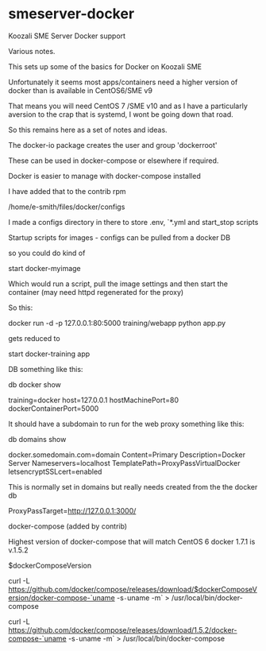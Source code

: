# smeserver-docker
Koozali SME Server Docker support 

Various notes.

This sets up some of the basics for Docker on Koozali SME

Unfortunately it seems most apps/containers need a higher version of docker than is available in CentOS6/SME v9

That means you will need CentOS 7  /SME v10 and as I have a particularly aversion to the crap that is systemd, I wont be going down that road.

So this remains here as a set of notes and ideas.

The docker-io package creates the user and group 'dockerroot'

These can be used in docker-compose or elsewhere if required.


Docker is easier to manage with docker-compose installed

I have added that to the contrib rpm

/home/e-smith/files/docker/configs

I made a configs directory in there to store .env, `*.yml and start_stop scripts

Startup scripts for images - configs can be pulled from a docker DB

so you could do kind of

start docker-myimage

Which would run a script, pull the image settings and then start the container (may need httpd regenerated for the proxy)


So this:

docker run -d -p 127.0.0.1:80:5000 training/webapp python app.py

gets reduced to

start docker-training app

DB something like this:

db docker show

training=docker
  host=127.0.0.1
  hostMachinePort=80
  dockerContainerPort=5000
  


It should have a subdomain to run for the web proxy something like this:

db domains show

docker.somedomain.com=domain
    Content=Primary
    Description=Docker Server
    Nameservers=localhost
    TemplatePath=ProxyPassVirtualDocker
    letsencryptSSLcert=enabled



This is normally set in domains but really needs created from the the docker db

ProxyPassTarget=http://127.0.0.1:3000/



docker-compose (added by contrib)

Highest version of docker-compose that will match CentOS 6 docker 1.7.1 is v.1.5.2

$dockerComposeVersion

curl -L https://github.com/docker/compose/releases/download/$dockerComposeVersion/docker-compose-`uname -s`-`uname -m` > /usr/local/bin/docker-compose

curl -L https://github.com/docker/compose/releases/download/1.5.2/docker-compose-`uname -s`-`uname -m` > /usr/local/bin/docker-compose